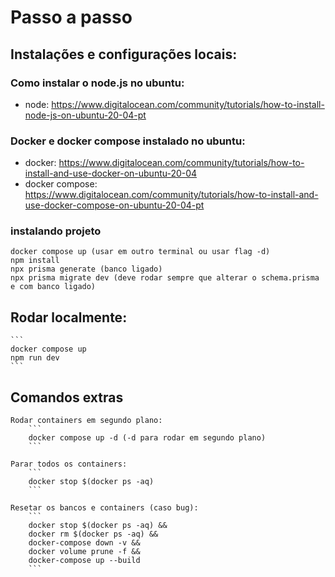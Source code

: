 # Passo a passo

## Instalações e configurações locais:

### Como instalar o node.js no ubuntu:

- node: https://www.digitalocean.com/community/tutorials/how-to-install-node-js-on-ubuntu-20-04-pt

### Docker e docker compose instalado no ubuntu:

- docker: https://www.digitalocean.com/community/tutorials/how-to-install-and-use-docker-on-ubuntu-20-04
- docker compose: https://www.digitalocean.com/community/tutorials/how-to-install-and-use-docker-compose-on-ubuntu-20-04-pt

### instalando projeto

```
docker compose up (usar em outro terminal ou usar flag -d)
npm install
npx prisma generate (banco ligado)
npx prisma migrate dev (deve rodar sempre que alterar o schema.prisma e com banco ligado)
```

## Rodar localmente:

    ```
    docker compose up
    npm run dev
    ```

## Comandos extras

    Rodar containers em segundo plano:
        ```
        docker compose up -d (-d para rodar em segundo plano)
        ```

    Parar todos os containers:
        ```
        docker stop $(docker ps -aq)
        ```

    Resetar os bancos e containers (caso bug):
        ```
        docker stop $(docker ps -aq) &&
        docker rm $(docker ps -aq) &&
        docker-compose down -v &&
        docker volume prune -f &&
        docker-compose up --build
        ```

